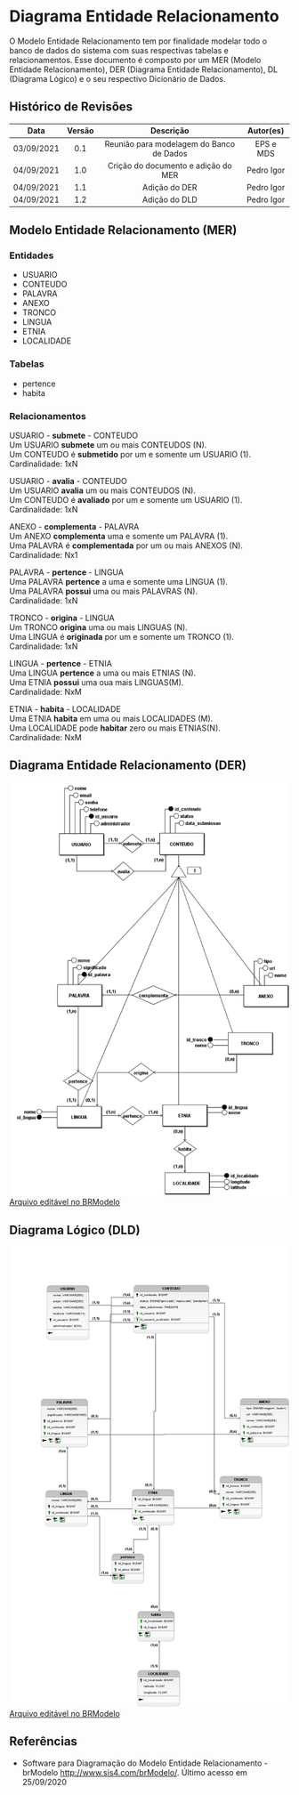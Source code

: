 # Diagrama Entidade Relacionamento
O Modelo Entidade Relacionamento tem por finalidade modelar todo o banco de dados do sistema com suas respectivas tabelas e relacionamentos. Esse documento é composto por um MER (Modelo Entidade Relacionamento), DER (Diagrama Entidade Relacionamento), DL (Diagrama Lógico) e o seu respectivo Dicionário de Dados.

## Histórico de Revisões
| Data | Versão | Descrição | Autor(es) |
|:----:|:------:|:---------:|:---------:|
| 03/09/2021 | 0.1 | Reunião para modelagem do Banco de Dados | EPS e MDS |
| 04/09/2021 | 1.0 | Crição do documento e adição do MER | Pedro Igor |
| 04/09/2021 | 1.1 | Adição do DER | Pedro Igor |
| 04/09/2021 | 1.2 | Adição do DLD | Pedro Igor |



## Modelo Entidade Relacionamento (MER)

### Entidades
- USUARIO
- CONTEUDO
- PALAVRA
- ANEXO
- TRONCO
- LINGUA
- ETNIA
- LOCALIDADE

### Tabelas
- pertence
- habita

### Relacionamentos
USUARIO - **submete** - CONTEUDO<br>
Um USUARIO **submete** um ou mais CONTEUDOS (N).<br>
Um CONTEUDO é **submetido** por um e somente um USUARIO (1).<br>
Cardinalidade: 1xN<br>

USUARIO - **avalia** - CONTEUDO<br>
Um USUARIO **avalia** um ou mais CONTEUDOS (N).<br>
Um CONTEUDO é **avaliado** por um e somente um USUARIO (1).<br>
Cardinalidade: 1xN<br>

ANEXO - **complementa** - PALAVRA<br>
Um ANEXO **complementa** uma e somente um PALAVRA (1).<br>
Uma PALAVRA é **complementada** por um ou mais ANEXOS (N).<br>
Cardinalidade: Nx1<br>

PALAVRA - **pertence** - LINGUA<br>
Uma PALAVRA **pertence** a uma e somente uma LINGUA (1).<br>
Uma PALAVRA **possui** uma ou mais PALAVRAS (N).<br>
Cardinalidade: 1xN<br>

TRONCO - **origina** - LINGUA<br>
Um TRONCO **origina** uma ou mais LINGUAS (N).<br>
Uma LINGUA é **originada** por um e somente um TRONCO (1).<br>
Cardinalidade: 1xN

LINGUA - **pertence** - ETNIA<br>
Uma LINGUA **pertence** a uma ou mais ETNIAS (N).<br>
Uma ETNIA **possui** uma oua mais LINGUAS(M).<br>
Cardinalidade: NxM<br>

ETNIA - **habita** - LOCALIDADE<br>
Uma ETNIA **habita** em uma ou mais LOCALIDADES (M).<br>
Uma LOCALIDADE pode **habitar** zero ou mais ETNIAS(N).<br>
Cardinalidade: NxM<br>

## Diagrama Entidade Relacionamento (DER)
![DER](../img/modelagemBancoDeDados/conceitual.png)
[Arquivo editável no BRModelo](https://github.com/fga-eps-mds/2021.1-Multilind-Docs/blob/main/docs/img/modelagemBancoDeDados/conceitual.brM3)


## Diagrama Lógico (DLD)
![DLD](../img/modelagemBancoDeDados/logico.png)
[Arquivo editável no BRModelo](https://github.com/fga-eps-mds/2021.1-Multilind-Docs/blob/main/docs/img/modelagemBancoDeDados/logico.brM)

## Referências 
- Software para Diagramação do Modelo Entidade Relacionamento - brModelo <http://www.sis4.com/brModelo/>. Último acesso em 25/09/2020 